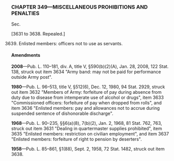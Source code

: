 ### **CHAPTER 349—MISCELLANEOUS PROHIBITIONS AND PENALTIES** ###

Sec.

[3631 to 3638. Repealed.]

3639. Enlisted members: officers not to use as servants.

#### Amendments ####

**2008**—Pub. L. 110–181, div. A, title V, §590(b)(2)(A), Jan. 28, 2008, 122 Stat. 138, struck out item 3634 "Army band: may not be paid for performance outside Army post".

**1980**—Pub. L. 96–513, title V, §512(6), Dec. 12, 1980, 94 Stat. 2929, struck out item 3632 "Members of Army: forfeiture of pay during absence from duty due to disease from intemperate use of alcohol or drugs", item 3633 "Commissioned officers: forfeiture of pay when dropped from rolls", and item 3636 "Enlisted members: pay and allowances not to accrue during suspended sentence of dishonorable discharge".

**1968**—Pub. L. 90–235, §§6(a)(8), 7(b)(2), Jan. 2, 1968, 81 Stat. 762, 763, struck out item 3631 "Dealing in quartermaster supplies prohibited", item 3635 "Enlisted members: restriction on civilian employment", and item 3637 "Enlisted members: forfeiture of right to pension by deserters".

**1958**—Pub. L. 85–861, §1(88), Sept. 2, 1958, 72 Stat. 1482, struck out item 3638.